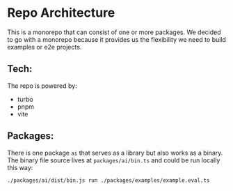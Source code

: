 # Repo Architecture

This is a monorepo that can consist of one or more packages. We decided to go with a monorepo
because it provides us the flexibility we need to build examples or e2e projects. 

## Tech:

The repo is powered by:

- turbo
- pnpm
- vite

## Packages:

There is one package `ai` that serves as a library but also works as a binary. The binary file source lives at `packages/ai/bin.ts` and could be run locally this way:

```sh
./packages/ai/dist/bin.js run ./packages/examples/example.eval.ts
```

